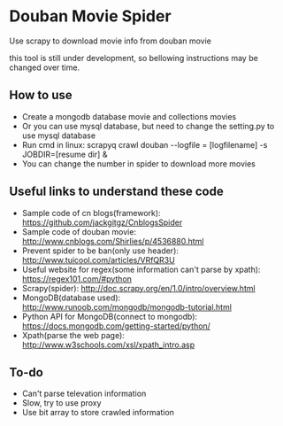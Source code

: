 # Douban Movie Spider

Use scrapy to download movie info from douban movie

this tool is still under development, so bellowing instructions may be changed over time.

## How to use

- Create a mongodb database movie and collections movies
- Or you can use mysql database, but need to change the setting.py to use mysql database
- Run cmd in linux: scrapyq crawl douban --logfile = [logfilename] -s JOBDIR=[resume dir] &
- You can change the number in spider to download more movies

## Useful links to understand these code
- Sample code of cn blogs(framework): https://github.com/jackgitgz/CnblogsSpider
- Sample code of douban movie: http://www.cnblogs.com/Shirlies/p/4536880.html
- Prevent spider to be ban(only use header): http://www.tuicool.com/articles/VRfQR3U
- Useful website for regex(some information can't parse by xpath): https://regex101.com/#python
- Scrapy(spider): http://doc.scrapy.org/en/1.0/intro/overview.html
- MongoDB(database used): http://www.runoob.com/mongodb/mongodb-tutorial.html
- Python API for MongoDB(connect to mongodb): https://docs.mongodb.com/getting-started/python/
- Xpath(parse the web page): http://www.w3schools.com/xsl/xpath_intro.asp

## To-do
- Can't parse televation information
- Slow, try to use proxy
- Use bit array to store crawled information
